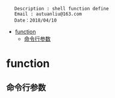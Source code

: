 ```
   Description : shell function define
   Email : autuanliu@163.com
   Date：2018/04/10
```
- [function](#function)
    - [命令行参数](#%E5%91%BD%E4%BB%A4%E8%A1%8C%E5%8F%82%E6%95%B0)
# function

## 命令行参数